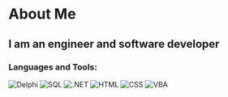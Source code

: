 # About Me

## I am an engineer and software developer

### Languages and Tools:

![Delphi](https://img.shields.io/badge/-Delphi-ED1F35?style=for-the-badge&amp;logo=Embarcadero&amp;logoColor=White)
![SQL](https://img.shields.io/badge/-MSSql-CC2927?style=for-the-badge&amp;logo=microsoft-sql-server&amp;logoColor=White)
![.NET](https://img.shields.io/badge/-C-239120?style=for-the-badge&amp;logo=.net&amp;logoColor=E5D3FF)
![HTML](https://img.shields.io/badge/-Html-E34F26?style=for-the-badge&amp;logo=html5&amp;logoColor=E5D3FF)
![CSS](https://img.shields.io/badge/-Css-1572B6?style=for-the-badge&amp;logo=css3&amp;logoColor=E5D3FF)
![VBA](https://img.shields.io/badge/-VBA-217346?style=for-the-badge&amp;logo=microsoft-excel&amp;logoColor=White)


<!--
**AstiiCoder/AstiiCoder** is a ✨ _special_ ✨ repository because its `README.md` (this file) appears on your GitHub profile.

Here are some ideas to get you started:

- 🔭 I’m currently working on ...
- 🌱 I’m currently learning ...
- 👯 I’m looking to collaborate on ...
- 🤔 I’m looking for help with ...
- 💬 Ask me about ...
- 📫 How to reach me: ...
- 😄 Pronouns: ...
- ⚡ Fun fact: ...
-->
